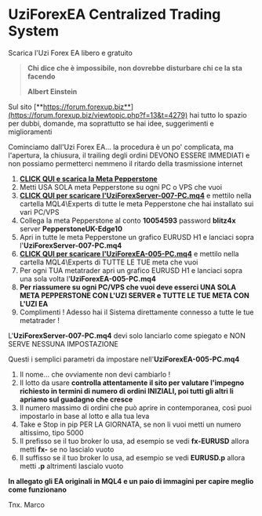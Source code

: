 # UziForexEA Centralized Trading System
Scarica l'Uzi Forex EA libero e gratuito

> **Chi dice che è impossibile, non dovrebbe disturbare chi ce la sta facendo**
>
> **Albert Einstein**

Sul sito [**https://forum.forexup.biz**](https://forum.forexup.biz/viewtopic.php?f=13&t=4279) hai tutto lo spazio per dubbi, domande, ma soprattutto se hai idee, suggerimenti e miglioramenti

Cominciamo dall'Uzi Forex EA... la procedura è un po' complicata, ma l'apertura, la chiusura, il trailing degli ordini DEVONO ESSERE IMMEDIATI e non possiamo permetterci nemmeno il ritardo della trasmissione internet

1.  [**CLICK QUI e scarica la Meta Pepperstone**](https://cloud.go.pepperstone.com/go-to?page=pepperstone-uk-mt4-win)
2.  Metti USA SOLA meta Pepperstone su ogni PC o VPS che vuoi
3.  [**CLICK QUI per scaricare l'**UziForexServer-007-PC.mq4****](https://drive.google.com/uc?export=download&id=1fcmHvpLsSopoDo-MPWhBhc7UNPXlcyDL) e mettilo nella cartella MQL4\Experts di tutte le meta Pepperstone che hai installato sui vari PC/VPS
4.  Collega la meta Pepperstone al conto **10054593** password **blitz4x** server **PepperstoneUK-Edge10**
5.  Apri in tutte le meta Pepperstone un grafico EURUSD H1 e lanciaci sopra l'**UziForexServer-007-PC.mq4**
6.  [**CLICK QUI per scaricare l'**UziForexEA-005-PC.mq4****](https://drive.google.com/uc?export=download&id=1hLHPJqD7bbSrE21OD_HhN7t70SLLTBb_) e mettilo nella cartella MQL4\Experts di TUTTE LE TUE meta che vuoi
7.  Per ogni TUA metatrader apri un grafico EURUSD H1 e lanciaci sopra una sola volta l'**UziForexEA-005-PC.mq4**
8.  **Per riassumere su ogni PC/VPS che vuoi deve esserci UNA SOLA META PEPPERSTONE CON L'UZI SERVER e TUTTE LE TUE META CON L'UZI EA**
9.  Complimenti ! Adesso hai il Sistema direttamente connesso a tutte le tue metatrader !

L'**UziForexServer-007-PC.mq4** devi solo lanciarlo come spiegato e NON SERVE NESSUNA IMPOSTAZIONE

Questi i semplici parametri da impostare nell'**UziForexEA-005-PC.mq4**

1.  Il nome... che ovviamente non devi cambiarlo !
2.  Il lotto da usare **controlla attentamente il sito per valutare l'impegno richiesto in termini di numero di ordini INIZIALI, poi tutti gli altri li apriamo sul guadagno che cresce**
3.  Il numero massimo di ordini che può aprire in contemporanea, così puoi impostarlo in base al lotto e alla tua leva
4.  Take e Stop in pip PER LA GIORNATA, se non li vuoi metti un numero altissimo, tipo 5000
5.  Il prefisso se il tuo broker lo usa, ad esempio se vedi **fx-EURUSD** allora metti **fx-** se no lascialo vuoto
6.  Il suffisso se il tuo broker lo usa, ad esempio se vedi **EURUSD.p** allora metti **.p** altrimenti lascialo vuoto

**In allegato gli EA originali in MQL4 e un paio di immagini per capire meglio come funzionano**

Tnx. Marco
